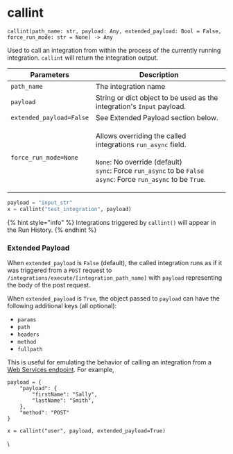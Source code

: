 # callint

`callint(path_name: str, payload: Any, extended_payload: Bool = False, force_run_mode: str = None) -> Any`&#x20;

Used to call an integration from within the process of the currently running integration. `callint` will return the integration output.&#x20;

| Parameters               | Description                                                                                                                                                                                                                                                                             |
| ------------------------ | --------------------------------------------------------------------------------------------------------------------------------------------------------------------------------------------------------------------------------------------------------------------------------------- |
| `path_name`              | The integration name                                                                                                                                                                                                                                                                    |
| `payload`                | String or dict object to be used as the integration's `Input` payload.                                                                                                                                                                                                                  |
| `extended_payload=False` | See Extended Payload section below.                                                                                                                                                                                                                                                     |
| `force_run_mode=None`    | <p>Allows overriding the called integrations <code>run_async</code> field.<br><br><code>None</code>: No override (default)<br><code>sync</code>: Force <code>run_async</code> to be <code>False</code><br><code>async</code>: Force <code>run_async</code> to be <code>True</code>.</p> |

```python
payload = "input_str"
x = callint("test_integration", payload)
```

{% hint style="info" %}
Integrations triggered by `callint()`  will appear in the Run History.
{% endhint %}

### Extended Payload <a href="#extended-payload" id="extended-payload"></a>

When `extended_payload` is `False` (default), the called integration runs as if it was triggered from a `POST` request to `/integrations/execute/[integration_path_name]` with `payload` representing the body of the post request.

When `extended_payload` is `True`, the object passed to `payload`  can have the following additional keys (all optional):

* `params`
* `path`
* `headers`
* `method`
* `fullpath`

This is useful for emulating the behavior of calling an integration from a [Web Services endpoint](../web-service-endpoints.md). For example,

```
payload = {
    "payload": {
        "firstName": "Sally",
        "lastName": "Smith",
    },
    "method": "POST"
}

x = callint("user", payload, extended_payload=True)
```

\
